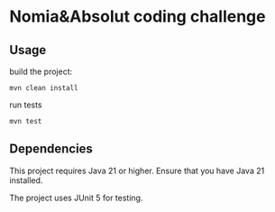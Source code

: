 # Nomia&Absolut coding challenge
 
## Usage
build the project:

`mvn clean install`

run tests

`mvn test`


## Dependencies

This project requires Java 21 or higher. Ensure that you have Java 21 installed.

The project uses JUnit 5 for testing.